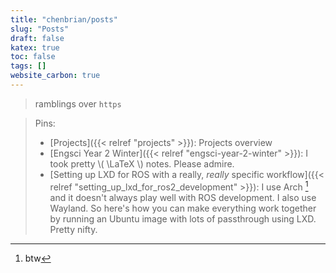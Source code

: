 ```yaml
---
title: "chenbrian/posts"
slug: "Posts"
draft: false
katex: true
toc: false
tags: []
website_carbon: true
---
```


> ramblings over `https`

> Pins:
> - [Projects]({{< relref "projects" >}}): Projects overview
> - [Engsci Year 2 Winter]({{< relref "engsci-year-2-winter" >}}): I took pretty \\( \LaTeX \\) notes. Please admire.
> - [Setting up LXD for ROS with a really, *really* specific workflow]({{< relref "setting_up_lxd_for_ros2_development" >}}): I use Arch [^btw] and it doesn't always play well with ROS development. I also use Wayland. So here's how you can make everything work together by running an Ubuntu image with lots of passthrough using LXD. Pretty nifty.

[^btw]: btw
